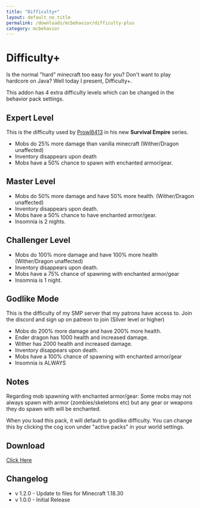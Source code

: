 ```yaml
---
title: "Difficulty+"
layout: default_no_title
permalink: /downloads/mcbehavior/difficulty-plus
category: mcbehavior
---
```

# Difficulty+

Is the normal "hard" minecraft too easy for you? Don't want to play hardcore on Java? Well today I present, Difficulty+.

This addon has 4 extra difficulty levels which can be changed in the behavior pack settings.

## Expert Level

This is the difficulty used by [Prowl8413](http://youtube.com/prowl8413) in his new **Survival Empire** series.
- Mobs do 25% more damage than vanilla minecraft (Wither/Dragon unaffected)
- Inventory disappears upon death
- Mobs have a 50% chance to spawn with enchanted armor/gear.

## Master Level

- Mobs do 50% more damage and have 50% more health. (Wither/Dragon unaffected)
- Inventory disappears upon death.
- Mobs have a 50% chance to have enchanted armor/gear.
- Insomnia is 2 nights.

## Challenger Level

- Mobs do 100% more damage and have 100% more health (Wither/Dragon unaffected)
- Inventory disappears upon death.
- Mobs have a 75% chance of spawning with enchanted armor/gear
- Insomnia is 1 night.

## Godlike Mode

This is the difficulty of my SMP server that my patrons have access to. Join the discord and sign up on patreon to join (Silver level or higher)
- Mobs do 200% more damage and have 200% more health.
- Ender dragon has 1000 health and increased damage.
- Wither has 2000 health and increased damage.
- Inventory disappears upon death.
- Mobs have a 100% chance of spawning with enchanted armor/gear
- Insomnia is ALWAYS

## Notes

Regarding mob spawning with enchanted armor/gear: Some mobs may not always spawn with armor (zombies/skeletons etc) but any gear or weapons they do spawn with will be enchanted.

When you load this pack, it will default to godlike difficulty. You can change this by clicking the cog icon under "active packs" in your world settings.

## Download

[Click Here](https://github.com/RaythCo-Creations/downloads/raw/main/behavior-packs/RC%20Difficulty%2B.mcpack)

## Changelog

- v 1.2.0 - Update to files for Minecraft 1.18.30
- v 1.0.0 - Initial Release